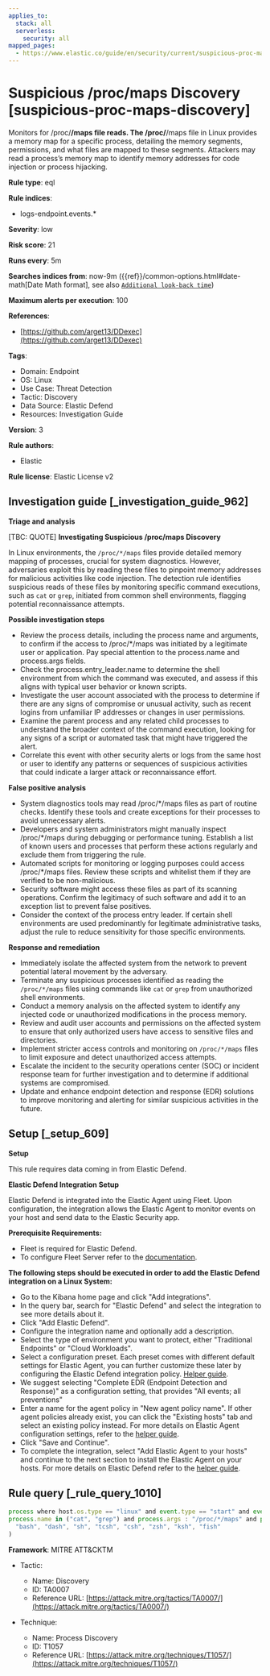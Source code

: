 ```yaml
---
applies_to:
  stack: all
  serverless:
    security: all
mapped_pages:
  - https://www.elastic.co/guide/en/security/current/suspicious-proc-maps-discovery.html
---
```


# Suspicious /proc/maps Discovery [suspicious-proc-maps-discovery]

Monitors for /proc/**/maps file reads. The /proc/**/maps file in Linux provides a memory map for a specific process, detailing the memory segments, permissions, and what files are mapped to these segments. Attackers may read a process’s memory map to identify memory addresses for code injection or process hijacking.

**Rule type**: eql

**Rule indices**:

* logs-endpoint.events.*

**Severity**: low

**Risk score**: 21

**Runs every**: 5m

**Searches indices from**: now-9m ({{ref}}/common-options.html#date-math[Date Math format], see also [`Additional look-back time`](docs-content://solutions/security/detect-and-alert/create-detection-rule.md#rule-schedule))

**Maximum alerts per execution**: 100

**References**:

* [https://github.com/arget13/DDexec](https://github.com/arget13/DDexec)

**Tags**:

* Domain: Endpoint
* OS: Linux
* Use Case: Threat Detection
* Tactic: Discovery
* Data Source: Elastic Defend
* Resources: Investigation Guide

**Version**: 3

**Rule authors**:

* Elastic

**Rule license**: Elastic License v2

## Investigation guide [_investigation_guide_962]

**Triage and analysis**

[TBC: QUOTE]
**Investigating Suspicious /proc/maps Discovery**

In Linux environments, the `/proc/*/maps` files provide detailed memory mapping of processes, crucial for system diagnostics. However, adversaries exploit this by reading these files to pinpoint memory addresses for malicious activities like code injection. The detection rule identifies suspicious reads of these files by monitoring specific command executions, such as `cat` or `grep`, initiated from common shell environments, flagging potential reconnaissance attempts.

**Possible investigation steps**

* Review the process details, including the process name and arguments, to confirm if the access to /proc/*/maps was initiated by a legitimate user or application. Pay special attention to the process.name and process.args fields.
* Check the process.entry_leader.name to determine the shell environment from which the command was executed, and assess if this aligns with typical user behavior or known scripts.
* Investigate the user account associated with the process to determine if there are any signs of compromise or unusual activity, such as recent logins from unfamiliar IP addresses or changes in user permissions.
* Examine the parent process and any related child processes to understand the broader context of the command execution, looking for any signs of a script or automated task that might have triggered the alert.
* Correlate this event with other security alerts or logs from the same host or user to identify any patterns or sequences of suspicious activities that could indicate a larger attack or reconnaissance effort.

**False positive analysis**

* System diagnostics tools may read /proc/*/maps files as part of routine checks. Identify these tools and create exceptions for their processes to avoid unnecessary alerts.
* Developers and system administrators might manually inspect /proc/*/maps during debugging or performance tuning. Establish a list of known users and processes that perform these actions regularly and exclude them from triggering the rule.
* Automated scripts for monitoring or logging purposes could access /proc/*/maps files. Review these scripts and whitelist them if they are verified to be non-malicious.
* Security software might access these files as part of its scanning operations. Confirm the legitimacy of such software and add it to an exception list to prevent false positives.
* Consider the context of the process entry leader. If certain shell environments are used predominantly for legitimate administrative tasks, adjust the rule to reduce sensitivity for those specific environments.

**Response and remediation**

* Immediately isolate the affected system from the network to prevent potential lateral movement by the adversary.
* Terminate any suspicious processes identified as reading the `/proc/*/maps` files using commands like `cat` or `grep` from unauthorized shell environments.
* Conduct a memory analysis on the affected system to identify any injected code or unauthorized modifications in the process memory.
* Review and audit user accounts and permissions on the affected system to ensure that only authorized users have access to sensitive files and directories.
* Implement stricter access controls and monitoring on `/proc/*/maps` files to limit exposure and detect unauthorized access attempts.
* Escalate the incident to the security operations center (SOC) or incident response team for further investigation and to determine if additional systems are compromised.
* Update and enhance endpoint detection and response (EDR) solutions to improve monitoring and alerting for similar suspicious activities in the future.


## Setup [_setup_609]

**Setup**

This rule requires data coming in from Elastic Defend.

**Elastic Defend Integration Setup**

Elastic Defend is integrated into the Elastic Agent using Fleet. Upon configuration, the integration allows the Elastic Agent to monitor events on your host and send data to the Elastic Security app.

**Prerequisite Requirements:**

* Fleet is required for Elastic Defend.
* To configure Fleet Server refer to the [documentation](docs-content://reference/ingestion-tools/fleet/fleet-server.md).

**The following steps should be executed in order to add the Elastic Defend integration on a Linux System:**

* Go to the Kibana home page and click "Add integrations".
* In the query bar, search for "Elastic Defend" and select the integration to see more details about it.
* Click "Add Elastic Defend".
* Configure the integration name and optionally add a description.
* Select the type of environment you want to protect, either "Traditional Endpoints" or "Cloud Workloads".
* Select a configuration preset. Each preset comes with different default settings for Elastic Agent, you can further customize these later by configuring the Elastic Defend integration policy. [Helper guide](docs-content://solutions/security/configure-elastic-defend/configure-an-integration-policy-for-elastic-defend.md).
* We suggest selecting "Complete EDR (Endpoint Detection and Response)" as a configuration setting, that provides "All events; all preventions"
* Enter a name for the agent policy in "New agent policy name". If other agent policies already exist, you can click the "Existing hosts" tab and select an existing policy instead. For more details on Elastic Agent configuration settings, refer to the [helper guide](docs-content://reference/ingestion-tools/fleet/agent-policy.md).
* Click "Save and Continue".
* To complete the integration, select "Add Elastic Agent to your hosts" and continue to the next section to install the Elastic Agent on your hosts. For more details on Elastic Defend refer to the [helper guide](docs-content://solutions/security/configure-elastic-defend/install-elastic-defend.md).


## Rule query [_rule_query_1010]

```js
process where host.os.type == "linux" and event.type == "start" and event.action == "exec" and
process.name in ("cat", "grep") and process.args : "/proc/*/maps" and process.entry_leader.name in (
  "bash", "dash", "sh", "tcsh", "csh", "zsh", "ksh", "fish"
)
```

**Framework**: MITRE ATT&CKTM

* Tactic:

    * Name: Discovery
    * ID: TA0007
    * Reference URL: [https://attack.mitre.org/tactics/TA0007/](https://attack.mitre.org/tactics/TA0007/)

* Technique:

    * Name: Process Discovery
    * ID: T1057
    * Reference URL: [https://attack.mitre.org/techniques/T1057/](https://attack.mitre.org/techniques/T1057/)



